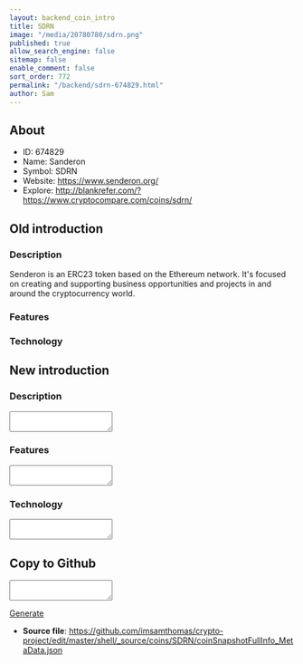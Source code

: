 ```yaml
---
layout: backend_coin_intro
title: SDRN
image: "/media/20780780/sdrn.png"
published: true
allow_search_engine: false
sitemap: false
enable_comment: false
sort_order: 772
permalink: "/backend/sdrn-674829.html"
author: Sam
---
```


## About

- ID: 674829
- Name: Sanderon
- Symbol: SDRN
- Website: https://www.senderon.org/
- Explore: http://blankrefer.com/?https://www.cryptocompare.com/coins/sdrn/


## Old introduction

### Description

<p><span>Senderon is an ERC23 token based on the Ethereum network. It&#39;s focused on creating and supporting business opportunities and projects in and around the cryptocurrency world. </span></p>

### Features


### Technology




## New introduction


### Description
<textarea id="meta_description" name="description"></textarea>

### Features
<textarea id="meta_features" name="features"></textarea>

### Technology
<textarea id="meta_technology" name="technology"></textarea>


## Copy to Github

<textarea id="coinsnapshotfullinfo_metadata"></textarea>

<a href="#gen" onclick="generateMetaDatJson()">Generate</a>

- **Source file**: <a href="https://github.com/imsamthomas/crypto-project/edit/master/shell/_source/coins/SDRN/coinSnapshotFullInfo_MetaData.json">https://github.com/imsamthomas/crypto-project/edit/master/shell/_source/coins/SDRN/coinSnapshotFullInfo_MetaData.json</a>

